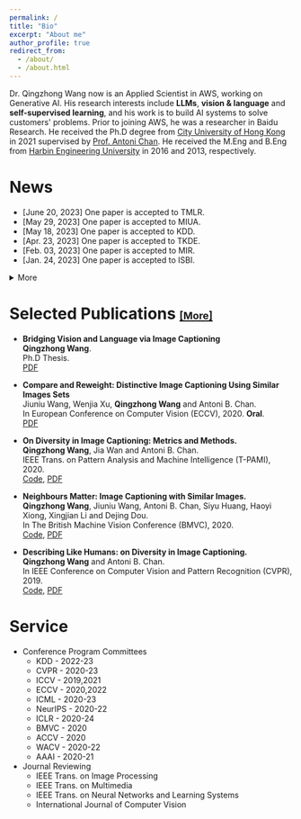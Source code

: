 ```yaml
---
permalink: /
title: "Bio"
excerpt: "About me"
author_profile: true
redirect_from: 
  - /about/
  - /about.html
---
```


Dr. Qingzhong Wang now is an Applied Scientist in AWS, working on Generative AI. His research interests include **LLMs**, **vision & language** and **self-supervised learning**, and his work is to build AI systems to solve customers' problems. Prior to joining AWS, he was a researcher in Baidu Research. He received the Ph.D degree from [City University of Hong Kong](https://www.cs.cityu.edu.hk/) in 2021 supervised by [Prof. Antoni Chan](https://www.cs.cityu.edu.hk/~abchan/). He received the M.Eng and B.Eng from [Harbin Engineering University](http://www.hrbeu.edu.cn/) in 2016 and 2013, respectively. 

News
======
* [June 20, 2023] One paper is accepted to TMLR.
* [May 29, 2023] One paper is accepted to MIUA.
* [May 18, 2023] One paper is accepted to KDD.
* [Apr. 23, 2023] One paper is accepted to TKDE.
* [Feb. 03, 2023] One paper is accepted to MIR.
* [Jan. 24, 2023] One paper is accepted to ISBI.
<details> <summary>More</summary> 
<ul>
  <li>[Dec. 23, 2022] One paper is accepted to TMM.</li>
  <li>[Oct. 27, 2022] Two papers are accepted to NeurIPS Human in the Loop Learning Workshop.</li>
  <li>[Aug. 02, 2022] One paper is accepted to MLMI 2022 in conjunction with MICCAI 2022.</li>
  <li>[Jun. 03, 2022] One paper is accepted to MICCAI 2022.</li>
  <li>[Apr. 24, 2022] One paper is accepted to NeuroComputing.</li>
  <li>[Mar. 03, 2022] One paper is accepted to T-PAMI.</li>
  <li>[Dec. 01, 2021] One paper is accepted to AAAI 2022.</li>
  <li>[Aug. 16, 2021] Congratulations Qingzhong for defending his thesis!</li>
</ul> 
</details>

Selected Publications [<font size=4>[More]</font>](https://scholar.google.com/citations?user=e7ZsEIcAAAAJ&hl=zh-CN)
======
* **Bridging Vision and Language via Image Captioning** \
  **Qingzhong Wang**. \
  Ph.D Thesis. \
  [PDF](https://scholars.cityu.edu.hk/en/theses/bridging-vision-and-language-via-image-captioning(16e7cfbe-7260-4400-a031-f9699f1ea5f4).html)

* **Compare and Reweight: Distinctive Image Captioning Using Similar Images Sets** \
  Jiuniu Wang, Wenjia Xu, **Qingzhong Wang** and Antoni B. Chan. \
  In European Conference on Computer Vision (ECCV), 2020. **Oral**. \
  [PDF](https://arxiv.org/pdf/2007.06877.pdf)
  
* **On Diversity in Image Captioning: Metrics and Methods.** \
**Qingzhong Wang**, Jia Wan and Antoni B. Chan. \
IEEE Trans. on Pattern Analysis and Machine Intelligence (T-PAMI), 2020. \
[Code](https://github.com/qingzwang/DiverseImageCaptioning), [PDF](http://visal.cs.cityu.edu.hk/static/pubs/journal/pami20-diverse.pdf)

* **Neighbours Matter: Image Captioning with Similar Images.** \
**Qingzhong Wang**, Jiuniu Wang, Antoni B. Chan, Siyu Huang, Haoyi Xiong, Xingjian Li and Dejing Dou. \
In The British Machine Vision Conference (BMVC), 2020. \
[Code](https://github.com/qingzwang/), [PDF](http://visal.cs.cityu.edu.hk/static/pubs/conf/bmvc20-neighbours.pdf)

* **Describing Like Humans: on Diversity in Image Captioning.** \
**Qingzhong Wang** and Antoni B. Chan. \
In IEEE Conference on Computer Vision and Pattern Recognition (CVPR), 2019. \
[Code](https://github.com/qingzwang/DiversityMetrics), [PDF](https://openaccess.thecvf.com/content_CVPR_2019/papers/Wang_Describing_Like_Humans_On_Diversity_in_Image_Captioning_CVPR_2019_paper.pdf)

Service
=======
* Conference Program Committees
  * KDD - 2022-23
  * CVPR - 2020-23
  * ICCV - 2019,2021
  * ECCV - 2020,2022
  * ICML - 2020-23
  * NeurIPS - 2020-22
  * ICLR - 2020-24
  * BMVC - 2020
  * ACCV - 2020
  * WACV - 2020-22
  * AAAI - 2020-21
* Journal Reviewing
  * IEEE Trans. on Image Processing
  * IEEE Trans. on Multimedia
  * IEEE Trans. on Neural Networks and Learning Systems
  * International Journal of Computer Vision



